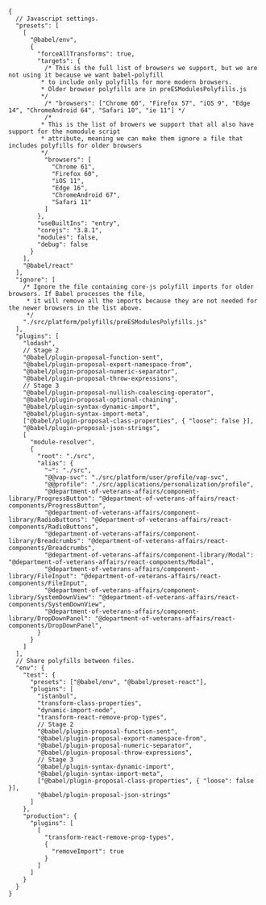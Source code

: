     {
      // Javascript settings.
      "presets": [
        [
          "@babel/env",
          {
            "forceAllTransforms": true,
            "targets": {
              /* This is the full list of browsers we support, but we are not using it because we want babel-polyfill
             * to include only polyfills for more modern browsers.
             * Older browser polyfills are in preESModulesPolyfills.js
             */
              /* "browsers": ["Chrome 60", "Firefox 57", "iOS 9", "Edge 14", "ChromeAndroid 64", "Safari 10", "ie 11"] */
              /*
             * This is the list of browers we support that all also have support for the nomodule script
             * attribute, meaning we can make them ignore a file that includes polyfills for older browsers
             */
              "browsers": [
                "Chrome 61",
                "Firefox 60",
                "iOS 11",
                "Edge 16",
                "ChromeAndroid 67",
                "Safari 11"
              ]
            },
            "useBuiltIns": "entry",
            "corejs": "3.8.1",
            "modules": false,
            "debug": false
          }
        ],
        "@babel/react"
      ],
      "ignore": [
        /* Ignore the file containing core-js polyfill imports for older browsers. If Babel processes the file,
         * it will remove all the imports because they are not needed for the newer browsers in the list above.
         */
        "./src/platform/polyfills/preESModulesPolyfills.js"
      ],
      "plugins": [
        "lodash",
        // Stage 2
        "@babel/plugin-proposal-function-sent",
        "@babel/plugin-proposal-export-namespace-from",
        "@babel/plugin-proposal-numeric-separator",
        "@babel/plugin-proposal-throw-expressions",
        // Stage 3
        "@babel/plugin-proposal-nullish-coalescing-operator",
        "@babel/plugin-proposal-optional-chaining",
        "@babel/plugin-syntax-dynamic-import",
        "@babel/plugin-syntax-import-meta",
        ["@babel/plugin-proposal-class-properties", { "loose": false }],
        "@babel/plugin-proposal-json-strings",
        [
          "module-resolver",
          {
            "root": "./src",
            "alias": {
              "~": "./src",
              "@@vap-svc": "./src/platform/user/profile/vap-svc",
              "@@profile": "./src/applications/personalization/profile",
              "@department-of-veterans-affairs/component-library/ProgressButton": "@department-of-veterans-affairs/react-components/ProgressButton",
              "@department-of-veterans-affairs/component-library/RadioButtons": "@department-of-veterans-affairs/react-components/RadioButtons",
              "@department-of-veterans-affairs/component-library/Breadcrumbs": "@department-of-veterans-affairs/react-components/Breadcrumbs",
              "@department-of-veterans-affairs/component-library/Modal": "@department-of-veterans-affairs/react-components/Modal",
              "@department-of-veterans-affairs/component-library/FileInput": "@department-of-veterans-affairs/react-components/FileInput",
              "@department-of-veterans-affairs/component-library/SystemDownView": "@department-of-veterans-affairs/react-components/SystemDownView",
              "@department-of-veterans-affairs/component-library/DropDownPanel": "@department-of-veterans-affairs/react-components/DropDownPanel",
            }
          }
        ]
      ],
      // Share polyfills between files.
      "env": {
        "test": {
          "presets": ["@babel/env", "@babel/preset-react"],
          "plugins": [
            "istanbul",
            "transform-class-properties",
            "dynamic-import-node",
            "transform-react-remove-prop-types",
            // Stage 2
            "@babel/plugin-proposal-function-sent",
            "@babel/plugin-proposal-export-namespace-from",
            "@babel/plugin-proposal-numeric-separator",
            "@babel/plugin-proposal-throw-expressions",
            // Stage 3
            "@babel/plugin-syntax-dynamic-import",
            "@babel/plugin-syntax-import-meta",
            ["@babel/plugin-proposal-class-properties", { "loose": false }],
            "@babel/plugin-proposal-json-strings"
          ]
        },
        "production": {
          "plugins": [
            [
              "transform-react-remove-prop-types",
              {
                "removeImport": true
              }
            ]
          ]
        }
      }
    }
